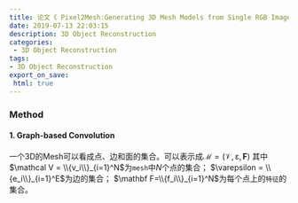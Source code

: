 ```yaml
---
title: 论文《 Pixel2Mesh:Generating 3D Mesh Models from Single RGB Images》
date: 2019-07-13 22:03:15
description: 3D Object Reconstruction
categories:
 - 3D Object Reconstruction
tags: 
- 3D Object Reconstruction
export_on_save:
 html: true
---
```



### Method
#### 1. Graph-based Convolution

一个3D的Mesh可以看成点、边和面的集合。可以表示成$\mathcal M =(\mathcal V,\mathcal \varepsilon,\mathbf F)$
其中$\mathcal V = \\{v_i\\}_{i=1}^N$为`mesh`中$N$个点的集合；
$\varepsilon = \\{e_i\\}_{i=1}^E$为边的集合；
$\mathbf F=\\{f_i\\}_{i=1}^N$为每个点上的`特征`的集合。

